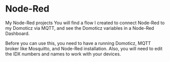 # Node-Red
My Node-Red projects
You will find a flow I created to connect Node-Red to my Domoticz via MQTT, and see the Domoticz variables in a Node-Red Dashboard.

Before you can use this, you need to have a running Domoticz, MQTT broker like Mosquitto, and Node-Red installation.
Also, you will need to edit the IDX numbers and names to work with your devices.
